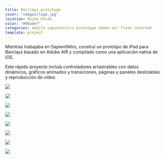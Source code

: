 ```yaml
---
title: Barclays prototype
cover: "images/logo.jpg"
location: Reino Unido
color: "#00adef"
categories: mobile sapientnitro prototype adobe-air flash inverted
template: project
---
```


Mientras trabajaba en SapientNitro, construí un prototipo de iPad para Barclays basado en Adobe AIR y compilado como una aplicación nativa de iOS.

Este rápido proyecto incluía controladores arrastrables con datos dinámicos, gráficos animados y transiciones, páginas y paneles deslizables y reproducción de vídeo.

![](/work/barclays/images/0.png)

![](/work/barclays/images/1.png)

![](/work/barclays/images/2.png)

![](/work/barclays/images/3.png)

![](/work/barclays/images/4.png)

![](/work/barclays/images/5.png)

![](/work/barclays/images/6.png)

![](/work/barclays/images/7.png)
